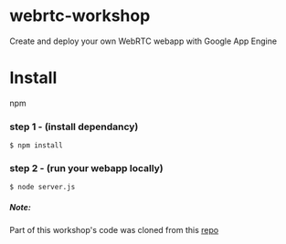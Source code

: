 # webrtc-workshop

Create and deploy your own WebRTC webapp with Google App Engine

# Install

npm

### step 1 - (install dependancy)

```
$ npm install
```

### step 2 - (run your webapp locally)

```
$ node server.js
```

##### Note:

Part of this workshop's code was cloned from this [repo](https://github.com/agilityfeat/webrtc-video-conference-tutorial/tree/webrtc)
